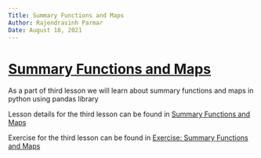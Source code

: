```yaml
---
Title: Summary Functions and Maps
Author: Rajendrasinh Parmar
Date: August 18, 2021
---
```


# [Summary Functions and Maps](./summary-functions-and-maps.ipynb)

As a part of third lesson we will learn about summary functions and maps in python using pandas library

Lesson details for the third lesson can be found in [Summary Functions and Maps](./summary-functions-and-maps.ipynb)

Exercise for the third lesson can be found in [Exercise: Summary Functions and Maps](./exercise-summary-functions-and-maps.ipynb)
